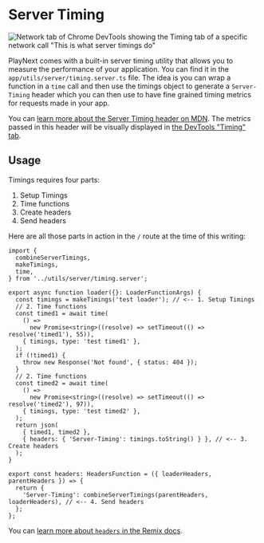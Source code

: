 # Server Timing

![Network tab of Chrome DevTools showing the Timing tab of a specific network call "This is what server timings do"](https://github.com/wetteyve/remix-poc/docs/assets/server-timing.png)

PlayNext comes with a built-in server timing utility that allows you to
measure the performance of your application. You can find it in the
`app/utils/server/timing.server.ts` file. The idea is you can wrap a function in a
`time` call and then use the timings object to generate a `Server-Timing` header
which you can then use to have fine grained timing metrics for requests made in
your app.

You can
[learn more about the Server Timing header on MDN](https://developer.mozilla.org/en-US/docs/Web/HTTP/Headers/Server-Timing).
The metrics passed in this header will be visually displayed in
[the DevTools "Timing" tab](https://developer.chrome.com/docs/devtools/network/reference/#timing).

## Usage

Timings requires four parts:

1. Setup Timings
2. Time functions
3. Create headers
4. Send headers

Here are all those parts in action in the `/` route at the
time of this writing:

```tsx
import {
  combineServerTimings,
  makeTimings,
  time,
} from '../utils/server/timing.server';

export async function loader({}: LoaderFunctionArgs) {
  const timings = makeTimings('test loader'); // <-- 1. Setup Timings
  // 2. Time functions
  const timed1 = await time(
    () =>
      new Promise<string>((resolve) => setTimeout(() => resolve('timed1'), 55)),
    { timings, type: 'test timed1' },
  );
  if (!timed1) {
    throw new Response('Not found', { status: 404 });
  }
  // 2. Time functions
  const timed2 = await time(
    () =>
      new Promise<string>((resolve) => setTimeout(() => resolve('timed2'), 97)),
    { timings, type: 'test timed2' },
  );
  return json(
    { timed1, timed2 },
    { headers: { 'Server-Timing': timings.toString() } }, // <-- 3. Create headers
  );
}

export const headers: HeadersFunction = ({ loaderHeaders, parentHeaders }) => {
  return {
    'Server-Timing': combineServerTimings(parentHeaders, loaderHeaders), // <-- 4. Send headers
  };
};
```

You can
[learn more about `headers` in the Remix docs](https://remix.run/docs/en/main/route/headers).
